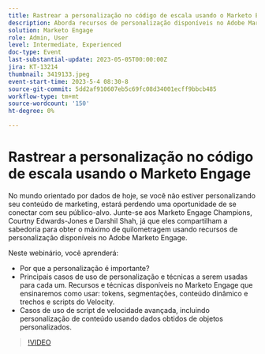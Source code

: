 ```yaml
---
title: Rastrear a personalização no código de escala usando o Marketo Engage
description: Aborda recursos de personalização disponíveis no Adobe Marketo Engage; Tokens, Segmentações, Conteúdo dinâmico e trechos e Velocity Scripting.  Casos de uso de script de velocidade avançada, incluindo personalização de conteúdo usando dados obtidos de objetos personalizados.
solution: Marketo Engage
role: Admin, User
level: Intermediate, Experienced
doc-type: Event
last-substantial-update: 2023-05-05T00:00:00Z
jira: KT-13214
thumbnail: 3419133.jpeg
event-start-time: 2023-5-4 08:30-8
source-git-commit: 5dd2af910607eb5c69fc08d34001ecff9bbcb485
workflow-type: tm+mt
source-wordcount: '150'
ht-degree: 0%

---
```



# Rastrear a personalização no código de escala usando o Marketo Engage

No mundo orientado por dados de hoje, se você não estiver personalizando seu conteúdo de marketing, estará perdendo uma oportunidade de se conectar com seu público-alvo. Junte-se aos Marketo Engage Champions, Courtny Edwards-Jones e Darshil Shah, já que eles compartilham a sabedoria para obter o máximo de quilometragem usando recursos de personalização disponíveis no Adobe Marketo Engage.

Neste webinário, você aprenderá:

* Por que a personalização é importante?
* Principais casos de uso de personalização e técnicas a serem usadas para cada um. Recursos e técnicas disponíveis no Marketo Engage que ensinaremos como usar: tokens, segmentações, conteúdo dinâmico e trechos e scripts do Velocity.
* Casos de uso de script de velocidade avançada, incluindo personalização de conteúdo usando dados obtidos de objetos personalizados.

>[!VIDEO](https://video.tv.adobe.com/v/3419133/?learn=on)
